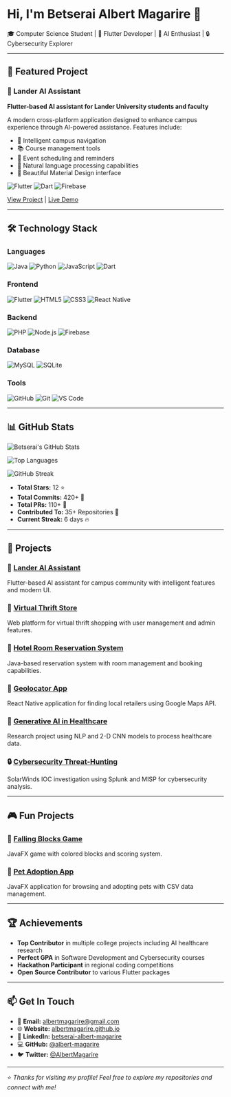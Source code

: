 # Hi, I'm Betserai Albert Magarire 👋

🎓 Computer Science Student | 📱 Flutter Developer | 🤖 AI Enthusiast | 🔒 Cybersecurity Explorer

---

## 🌟 Featured Project

### 🤖 Lander AI Assistant
**Flutter-based AI assistant for Lander University students and faculty**

A modern cross-platform application designed to enhance campus experience through AI-powered assistance. Features include:

- 🎯 Intelligent campus navigation
- 📚 Course management tools
- 📅 Event scheduling and reminders
- 💬 Natural language processing capabilities
- 🎨 Beautiful Material Design interface

![Flutter](https://img.shields.io/badge/Flutter-02569B?style=for-the-badge&logo=flutter&logoColor=white)
![Dart](https://img.shields.io/badge/Dart-0175C2?style=for-the-badge&logo=dart&logoColor=white)
![Firebase](https://img.shields.io/badge/Firebase-FFCA28?style=for-the-badge&logo=firebase&logoColor=black)

[View Project](https://github.com/albert-magarire/Lander-AI-Assistant) | [Live Demo](https://albert-magarire.github.io/Lander-AI-Assistant)

---

## 🛠️ Technology Stack

### Languages
![Java](https://img.shields.io/badge/Java-ED8B00?style=for-the-badge&logo=java&logoColor=white)
![Python](https://img.shields.io/badge/Python-3776AB?style=for-the-badge&logo=python&logoColor=white)
![JavaScript](https://img.shields.io/badge/JavaScript-323330?style=for-the-badge&logo=javascript&logoColor=F7DF1E)
![Dart](https://img.shields.io/badge/Dart-0175C2?style=for-the-badge&logo=dart&logoColor=white)

### Frontend
![Flutter](https://img.shields.io/badge/Flutter-02569B?style=for-the-badge&logo=flutter&logoColor=white)
![HTML5](https://img.shields.io/badge/HTML5-E34F26?style=for-the-badge&logo=html5&logoColor=white)
![CSS3](https://img.shields.io/badge/CSS3-1572B6?style=for-the-badge&logo=css3&logoColor=white)
![React Native](https://img.shields.io/badge/React_Native-20232A?style=for-the-badge&logo=react&logoColor=61DAFB)

### Backend
![PHP](https://img.shields.io/badge/PHP-777BB4?style=for-the-badge&logo=php&logoColor=white)
![Node.js](https://img.shields.io/badge/Node.js-339933?style=for-the-badge&logo=nodedotjs&logoColor=white)
![Firebase](https://img.shields.io/badge/Firebase-FFCA28?style=for-the-badge&logo=firebase&logoColor=black)

### Database
![MySQL](https://img.shields.io/badge/MySQL-4479A1?style=for-the-badge&logo=mysql&logoColor=white)
![SQLite](https://img.shields.io/badge/SQLite-07405E?style=for-the-badge&logo=sqlite&logoColor=white)

### Tools
![GitHub](https://img.shields.io/badge/GitHub-181717?style=for-the-badge&logo=github&logoColor=white)
![Git](https://img.shields.io/badge/Git-F05032?style=for-the-badge&logo=git&logoColor=white)
![VS Code](https://img.shields.io/badge/VS_Code-007ACC?style=for-the-badge&logo=visual-studio-code&logoColor=white)

---

## 📊 GitHub Stats

![Betserai's GitHub Stats](https://github-readme-stats.vercel.app/api?username=albert-magarire&show_icons=true&theme=radical&hide_title=true&count_private=true)

![Top Languages](https://github-readme-stats.vercel.app/api/top-langs/?username=albert-magarire&layout=compact&theme=radical&hide_title=false)

![GitHub Streak](https://github-readme-streak-stats.herokuapp.com/?user=albert-magarire&theme=radical)

- **Total Stars:** 12 ⭐
- **Total Commits:** 420+ 🎯
- **Total PRs:** 110+ 🔄
- **Contributed To:** 35+ Repositories 🤝
- **Current Streak:** 6 days 🔥

---

## 🚀 Projects

### 🤖 [Lander AI Assistant](https://github.com/albert-magarire/Lander-AI-Assistant)
Flutter-based AI assistant for campus community with intelligent features and modern UI.

### 🛒 [Virtual Thrift Store](https://github.com/albert-magarire/Lander-Thrift-Store)
Web platform for virtual thrift shopping with user management and admin features.

### 🏨 [Hotel Room Reservation System](https://github.com/albert-magarire/Hotel-Reservation-System)
Java-based reservation system with room management and booking capabilities.

### 📍 [Geolocator App](https://github.com/albert-magarire/Geolocator-App)
React Native application for finding local retailers using Google Maps API.

### 🏥 [Generative AI in Healthcare](https://github.com/albert-magarire/AI-Healthcare-Research)
Research project using NLP and 2-D CNN models to process healthcare data.

### 🔒 [Cybersecurity Threat-Hunting](https://github.com/albert-magarire/CYB102-Threat-Hunting)
SolarWinds IOC investigation using Splunk and MISP for cybersecurity analysis.

---

## 🎮 Fun Projects

### 🎯 [Falling Blocks Game](https://github.com/albert-magarire/Falling-Blocks-Game)
JavaFX game with colored blocks and scoring system.

### 🐾 [Pet Adoption App](https://github.com/albert-magarire/Pet-Adoption-App)
JavaFX application for browsing and adopting pets with CSV data management.

---

## 🏆 Achievements

- **Top Contributor** in multiple college projects including AI healthcare research
- **Perfect GPA** in Software Development and Cybersecurity courses
- **Hackathon Participant** in regional coding competitions
- **Open Source Contributor** to various Flutter packages

---

## 📫 Get In Touch

- 📧 **Email:** [albertmagarire@gmail.com](mailto:albertmagarire@gmail.com)
- 🌐 **Website:** [albertmagarire.github.io](https://albertmagarire.github.io)
- 💼 **LinkedIn:** [betserai-albert-magarire](https://www.linkedin.com/in/betserai-albert-magarire)
- 💻 **GitHub:** [@albert-magarire](https://github.com/albert-magarire)
- 🐦 **Twitter:** [@AlbertMagarire](https://twitter.com/AlbertMagarire)

---

⭐️ *Thanks for visiting my profile! Feel free to explore my repositories and connect with me!*
